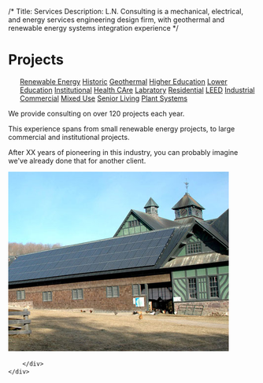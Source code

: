 /*
Title: Services
Description: L.N. Consulting is a mechanical, electrical, and energy services engineering design firm, with geothermal and renewable energy systems integration experience
*/


# Projects

<div>
	<div class="row">
		<div class="col-md-6" >
			<ul class="list-group">
				<a class="list-group-item" href="/portfolio/renewable-energy/" >Renewable Energy</a>
				<a class="list-group-item" href="/portfolio/historic/" >Historic</a>
				<a class="list-group-item" href="/portfolio/geothermal/" >Geothermal</a>
				<a class="list-group-item" href="/portfolio/higher-education/" >Higher Education</a>
				<a class="list-group-item" href="/portfolio/lower-education/" >Lower Education</a>
				<a class="list-group-item" href="/portfolio/institutional/" >Institutional</a>
				<a class="list-group-item" href="/portfolio/health-care/" >Health CAre</a>
				<a class="list-group-item" href="/portfolio/laboratory/" >Labratory</a>
				<a class="list-group-item" href="/portfolio/residential/" >Residential</a>
				<a class="list-group-item" href="/portfolio/leed/" >LEED</a>
				<a class="list-group-item" href="/portfolio/industrial/" >Industrial</a>
				<a class="list-group-item" href="/portfolio/commercial/" >Commercial</a>
				<a class="list-group-item" href="/portfolio/mixed-use/" >Mixed Use</a>
				<a class="list-group-item" href="/portfolio/senior-living/" >Senior Living</a>
				<a class="list-group-item" href="/portfolio/plant-systems" >Plant Systems</a>
			</ul>
		</div>
		<div class="col-md-6" >
			<div class="well" style="margin-top: 10px;" >
				<p>
					We provide consulting on over 120 projects each year. 
				</p>
				<p>
					This experience spans from small renewable energy projects, to large 
					commercial and institutional projects.
				</p>
				<p>
					After XX years of pioneering in this industry, you can probably imagine we've 
					already done that for another client.
				</p>
			</div>
			<div class="">
				<img class="img-responsive img-rounded"  src="/files/home.jpg" >
			</div>
			
			
		</div>
	</div>
</div>